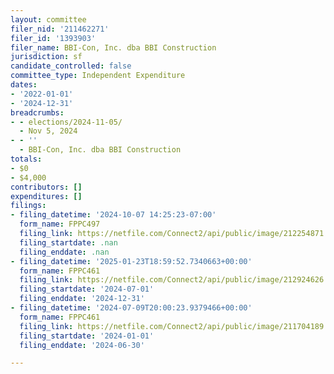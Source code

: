 ```yaml
---
layout: committee
filer_nid: '211462271'
filer_id: '1393903'
filer_name: BBI-Con, Inc. dba BBI Construction
jurisdiction: sf
candidate_controlled: false
committee_type: Independent Expenditure
dates:
- '2022-01-01'
- '2024-12-31'
breadcrumbs:
- - elections/2024-11-05/
  - Nov 5, 2024
- - ''
  - BBI-Con, Inc. dba BBI Construction
totals:
- $0
- $4,000
contributors: []
expenditures: []
filings:
- filing_datetime: '2024-10-07 14:25:23-07:00'
  form_name: FPPC497
  filing_link: https://netfile.com/Connect2/api/public/image/212254871
  filing_startdate: .nan
  filing_enddate: .nan
- filing_datetime: '2025-01-23T18:59:52.7340663+00:00'
  form_name: FPPC461
  filing_link: https://netfile.com/Connect2/api/public/image/212924626
  filing_startdate: '2024-07-01'
  filing_enddate: '2024-12-31'
- filing_datetime: '2024-07-09T20:00:23.9379466+00:00'
  form_name: FPPC461
  filing_link: https://netfile.com/Connect2/api/public/image/211704189
  filing_startdate: '2024-01-01'
  filing_enddate: '2024-06-30'

---
```

